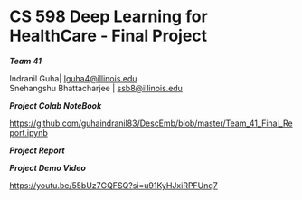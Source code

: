 # CS 598 Deep Learning for HealthCare - Final Project

***Team 41***

Indranil Guha| Iguha4@illinois.edu  
Snehangshu Bhattacharjee | ssb8@illinois.edu


***Project Colab NoteBook***

https://github.com/guhaindranil83/DescEmb/blob/master/Team_41_Final_Report.ipynb

***Project Report***


***Project Demo Video***

https://youtu.be/55bUz7GQFSQ?si=u91KyHJxiRPFUnq7
